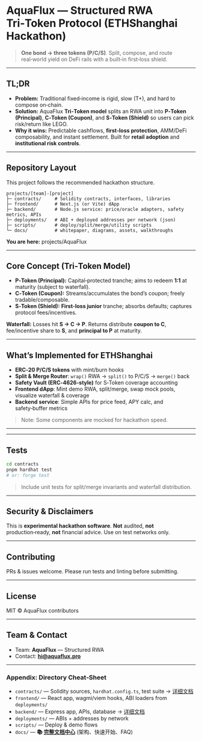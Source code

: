 # AquaFlux — Structured RWA Tri‑Token Protocol (ETHShanghai Hackathon)

> **One bond → three tokens (P/C/S)**. Split, compose, and route real‑world yield on DeFi rails with a built‑in first‑loss shield.

---

## TL;DR

* **Problem:** Traditional fixed‑income is rigid, slow (T+), and hard to compose on‑chain.
* **Solution:** AquaFlux **Tri‑Token model** splits an RWA unit into **P‑Token (Principal)**, **C‑Token (Coupon)**, and **S‑Token (Shield)** so users can pick risk/return like LEGO.
* **Why it wins:** Predictable cashflows, **first‑loss protection**, AMM/DeFi composability, and instant settlement. Built for **retail adoption** and **institutional risk controls**.

---

## Repository Layout

This project follows the recommended hackathon structure.

```
projects/[team]-[project]
├─ contracts/     # Solidity contracts, interfaces, libraries
├─ frontend/      # Next.js (or Vite) dApp
├─ backend/       # Node.js service: price/oracle adapters, safety metrics, APIs
├─ deployments/   # ABI + deployed addresses per network (json)
├─ scripts/       # deploy/split/merge/utility scripts
└─ docs/          # whitepaper, diagrams, assets, walkthroughs
```

**You are here:** projects/AquaFlux

---

## Core Concept (Tri‑Token Model)

* **P‑Token (Principal):** Capital‑protected tranche; aims to redeem **1:1** at maturity (subject to waterfall).
* **C‑Token (Coupon):** Streams/accumulates the bond’s coupon; freely tradable/composable.
* **S‑Token (Shield):** **First‑loss junior** tranche; absorbs defaults; captures protocol fees/incentives.

**Waterfall:** Losses hit **S → C → P**. Returns distribute **coupon to C**, fee/incentive share to **S**, and **principal to P** at maturity.

---

## What’s Implemented for ETHShanghai

* **ERC‑20 P/C/S tokens** with mint/burn hooks
* **Split & Merge Router**: `wrap()` RWA → `split()` to P/C/S → `merge()` back
* **Safety Vault (ERC‑4626‑style)** for S‑Token coverage accounting
* **Frontend dApp**: Mint demo RWA, split/merge, swap mock pools, visualize waterfall & coverage
* **Backend service**: Simple APIs for price feed, APY calc, and safety‑buffer metrics

> Note: Some components are mocked for hackathon speed. 

---

---

## Tests

```bash
cd contracts
pnpm hardhat test
# or: forge test
```

> Include unit tests for split/merge invariants and waterfall distribution.

---

## Security & Disclaimers

This is **experimental hackathon software**. **Not** audited, **not** production‑ready, **not** financial advice. Use on test networks only.

---

## Contributing

PRs & issues welcome. Please run tests and linting before submitting.

---

## License

MIT © AquaFlux contributors

---

## Team & Contact

* Team: **AquaFlux** — Structured RWA
* Contact: **[hi@aquaflux.pro](mailto:hi@aquaflux.pro)**

---

### Appendix: Directory Cheat‑Sheet

* `contracts/` — Solidity sources, `hardhat.config.ts`, test suite → [详细文档](./contracts/README.md)
* `frontend/` — React app, wagmi/viem hooks, ABI loaders from `deployments/`
* `backend/` — Express app, APIs, database → [详细文档](./backend/README.md)
* `deployments/` — ABIs + addresses by network
* `scripts/` — Deploy & demo flows
* `docs/` — **📚 [完整文档中心](./docs/README.md)** (架构、快速开始、FAQ)